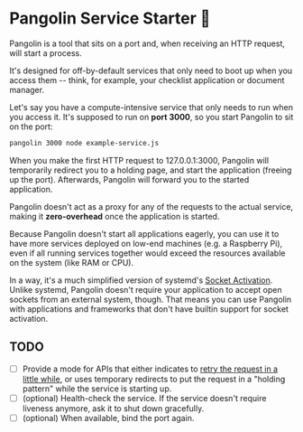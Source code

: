 # Pangolin Service Starter 🦔

Pangolin is a tool that sits on a port and, when receiving an HTTP request, will start a process.

It's designed for off-by-default services that only need to boot up when you access them -- think, for example, your
checklist application or document manager.

Let's say you have a compute-intensive service that only needs to run when you access it. It's supposed to run on **port 3000**, so you start Pangolin to sit on the port:

```bash
pangolin 3000 node example-service.js
```

When you make the first HTTP request to 127.0.0.1:3000, Pangolin will temporarily redirect you to a holding page, and start the application (freeing up the port). Afterwards, Pangolin will forward you to the started application.

Pangolin doesn't act as a proxy for any of the requests to the actual service, making it **zero-overhead** once the application is started.

Because Pangolin doesn't start all applications eagerly, you can use it to have more services deployed on low-end machines (e.g. a Raspberry Pi), even if all running services together would exceed the resources available on the system (like RAM or CPU).

In a way, it's a much simplified version of systemd's [Socket Activation](https://0pointer.de/blog/projects/socket-activated-containers.html). Unlike systemd, Pangolin doesn't require your application to accept open sockets from an external system, though.
That means you can use Pangolin with applications and frameworks that don't have builtin support for socket activation.

## TODO
- [ ] Provide a mode for APIs that either indicates to [retry the request in a little while](https://stackoverflow.com/questions/17862015/http-statuscode-to-retry-same-request), or uses temporary redirects to put the request in a "holding pattern" while the service is starting up. 
- [ ] (optional) Health-check the service. If the service doesn't require liveness anymore, ask it to shut down
  gracefully.
- [ ] (optional) When available, bind the port again.